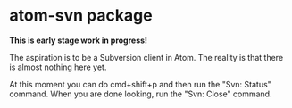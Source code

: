 # atom-svn package

__This is early stage work in progress!__

The aspiration is to be a Subversion client in Atom.  The reality is
that there is almost nothing here yet.

At this moment you can do cmd+shift+p and then run the "Svn: Status" command.
When you are done looking, run the "Svn: Close" command.
